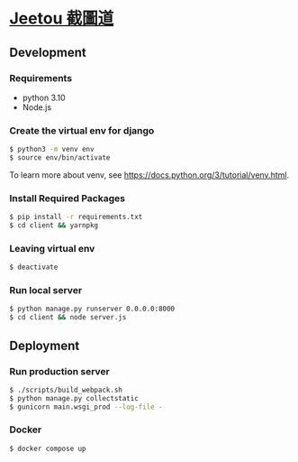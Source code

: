 # [Jeetou 截圖道](https://jeetou.com)

## Development

### Requirements
* python 3.10
* Node.js

### Create the virtual env for django

```bash
$ python3 -m venv env
$ source env/bin/activate
```

To learn more about venv, see https://docs.python.org/3/tutorial/venv.html.

### Install Required Packages

```bash
$ pip install -r requirements.txt
$ cd client && yarnpkg
```

### Leaving virtual env
```bash
$ deactivate
```

### Run local server
```bash
$ python manage.py runserver 0.0.0.0:8000
$ cd client && node server.js
```

## Deployment

### Run production server
```bash
$ ./scripts/build_webpack.sh
$ python manage.py collectstatic
$ gunicorn main.wsgi_prod --log-file -
```

### Docker
```bash
$ docker compose up
```
